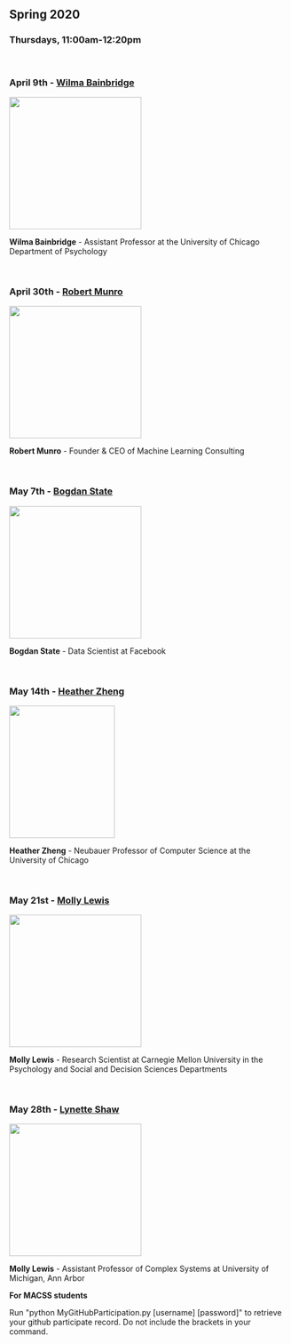 ## Spring 2020

### Thursdays, 11:00am-12:20pm
<br>

### April 9th - [Wilma Bainbridge](https://github.com/uchicago-computation-workshop/Spring2020/tree/master/04-09_Bainbridge)

<div><img src="https://psychology.uchicago.edu/sites/psychology.uchicago.edu/files/styles/columnwidth-wider/public/uploads/images/bainbridgeheadshot-7-1.jpg?itok=nW7iBZcG" width="238" height="238"></div>

**Wilma Bainbridge** - Assistant Professor at the University of Chicago Department of Psychology

<br>

### April 30th - [Robert Munro](https://github.com/uchicago-computation-workshop/Spring2020/tree/master/04-30_Munro)

<div><img src="http://www.robertmunro.com/robert_munro_portrait_sq.jpg" width="238" height="238"></div>

**Robert Munro** - Founder & CEO of Machine Learning Consulting

<br>

### May 7th - [Bogdan State](https://github.com/uchicago-computation-workshop/Spring2020/tree/master/05-07_State)

<div><img src="https://cdn.theconversation.com/avatars/146547/width238/image-20141212-6039-1trhnz7.jpg" width="238" height="238"></div>

**Bogdan State** - Data Scientist at Facebook

<br>

### May 14th - [Heather Zheng](https://github.com/uchicago-computation-workshop/Spring2020/tree/master/05-14_Zheng)

<div><img src="https://people.cs.uchicago.edu/~htzheng/images/heather2.jpg" width="190" height="238"></div>

**Heather Zheng** - Neubauer Professor of Computer Science at the University of Chicago

<br>



### May 21st - [Molly Lewis](https://github.com/uchicago-computation-workshop/Spring2020/tree/master/05-21_Lewis)

<div><img src="http://www.andrew.cmu.edu/user/mollylew/pics/mll4.jpg" width="238" height="238"></div>

**Molly Lewis** - Research Scientist at Carnegie Mellon University in the Psychology and Social and Decision Sciences Departments

<br>

### May 28th - [Lynette Shaw](https://github.com/uchicago-computation-workshop/Spring2020/tree/master/05-28_Shaw)

<div><img src="https://lynetteallenshaw.files.wordpress.com/2015/10/cropped_4.jpg" width="238" height="238"></div>

**Molly Lewis** - Assistant Professor of Complex Systems at University of Michigan, Ann Arbor
<br>

**For MACSS students**

Run "python MyGitHubParticipation.py [username] [password]" to retrieve your github participate record.  Do not include the brackets in your command. 